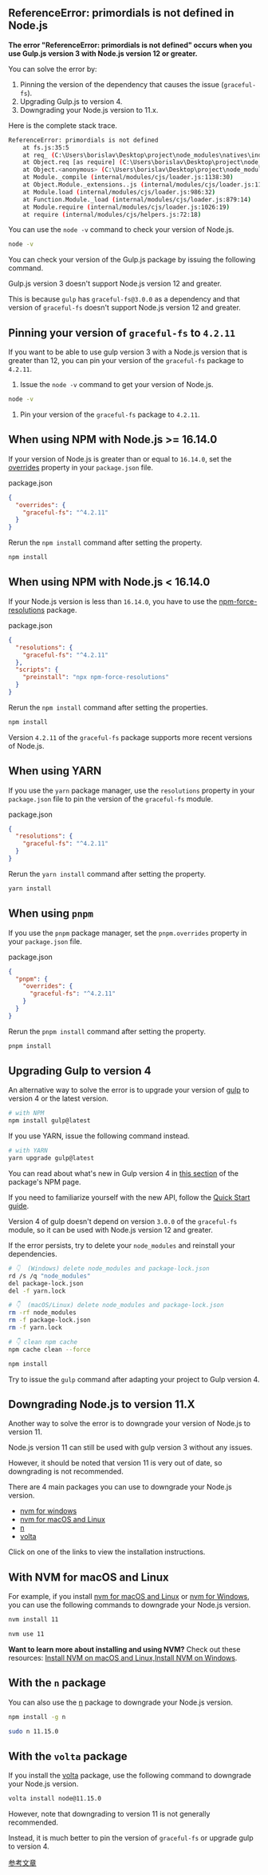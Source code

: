 ## ReferenceError: primordials is not defined in Node.js

**The error "ReferenceError: primordials is not defined" occurs when you use Gulp.js version 3 with Node.js version 12 or greater.**

You can solve the error by:

1. Pinning the version of the dependency that causes the issue (`graceful-fs`).
2. Upgrading Gulp.js to version 4.
3. Downgrading your Node.js version to 11.x.

Here is the complete stack trace.

```bash
ReferenceError: primordials is not defined
    at fs.js:35:5
    at req_ (C:\Users\borislav\Desktop\project\node_modules\natives\index.js:143:24)
    at Object.req [as require] (C:\Users\borislav\Desktop\project\node_modules\natives\index.js:55:10)
    at Object.<anonymous> (C:\Users\borislav\Desktop\project\node_modules\graceful-fs\fs.js:1:37)
    at Module._compile (internal/modules/cjs/loader.js:1138:30)
    at Object.Module._extensions..js (internal/modules/cjs/loader.js:1158:10)
    at Module.load (internal/modules/cjs/loader.js:986:32)
    at Function.Module._load (internal/modules/cjs/loader.js:879:14)
    at Module.require (internal/modules/cjs/loader.js:1026:19)
    at require (internal/modules/cjs/helpers.js:72:18)
```


You can use the `node -v` command to check your version of Node.js.

```bash
node -v
```

You can check your version of the Gulp.js package by issuing the following command.

Gulp.js version 3 doesn't support Node.js version 12 and greater.

This is because `gulp` has `graceful-fs@3.0.0` as a dependency and that version of `graceful-fs` doesn't support Node.js version 12 and greater.

## Pinning your version of `graceful-fs` to `4.2.11`

If you want to be able to use gulp version 3 with a Node.js version that is greater than 12, you can pin your version of the `graceful-fs` package to `4.2.11`.

1. Issue the `node -v` command to get your version of Node.js.

```bash
node -v
```

1. Pin your version of the `graceful-fs` package to `4.2.11`.

##  When using NPM with Node.js >= 16.14.0

If your version of Node.js is greater than or equal to `16.14.0`, set the [overrides](https://docs.npmjs.com/cli/v9/configuring-npm/package-json#overrides) property in your `package.json` file.

package.json

```json
{
  "overrides": {
    "graceful-fs": "^4.2.11"
  }
}
```

Rerun the `npm install` command after setting the property.

```bash
npm install
```

## When using NPM with Node.js < 16.14.0

If your Node.js version is less than `16.14.0`, you have to use the [npm-force-resolutions](https://www.npmjs.com/package/npm-force-resolutions) package.

package.json

```json
{
  "resolutions": {
    "graceful-fs": "^4.2.11"
  },
  "scripts": {
    "preinstall": "npx npm-force-resolutions"
  }
}
```

Rerun the `npm install` command after setting the properties.

```bash
npm install
```

Version `4.2.11` of the `graceful-fs` package supports more recent versions of Node.js.

##  When using YARN

If you use the `yarn` package manager, use the `resolutions` property in your `package.json` file to pin the version of the `graceful-fs` module.

package.json

```json
{
  "resolutions": {
    "graceful-fs": "^4.2.11"
  }
}
```

Rerun the `yarn install` command after setting the property.

```bash
yarn install
```

## When using `pnpm`

If you use the `pnpm` package manager, set the `pnpm.overrides` property in your `package.json` file.

package.json

```json
{
  "pnpm": {
    "overrides": {
      "graceful-fs": "^4.2.11"
    }
  }
}
```

Rerun the `pnpm install` command after setting the property.

```bash
pnpm install
```

## Upgrading Gulp to version 4

An alternative way to solve the error is to upgrade your version of [gulp](https://www.npmjs.com/package/gulp) to version 4 or the latest version.

```bash
# with NPM
npm install gulp@latest
```

If you use YARN, issue the following command instead.

```bash
# with YARN
yarn upgrade gulp@latest
```

You can read about what's new in Gulp version 4 in [this section](https://www.npmjs.com/package/gulp#whats-new-in-40) of the package's NPM page.

If you need to familiarize yourself with the new API, follow the [Quick Start guide](https://www.npmjs.com/package/gulp#installation).

Version 4 of gulp doesn't depend on version `3.0.0` of the `graceful-fs` module, so it can be used with Node.js version 12 and greater.

If the error persists, try to delete your `node_modules` and reinstall your dependencies.

```bash
# 👇️  (Windows) delete node_modules and package-lock.json
rd /s /q "node_modules"
del package-lock.json
del -f yarn.lock

# 👇️  (macOS/Linux) delete node_modules and package-lock.json
rm -rf node_modules
rm -f package-lock.json
rm -f yarn.lock

# 👇️ clean npm cache
npm cache clean --force

npm install
```

Try to issue the `gulp` command after adapting your project to Gulp version 4.

## Downgrading Node.js to version 11.X

Another way to solve the error is to downgrade your version of Node.js to version 11.

Node.js version 11 can still be used with gulp version 3 without any issues.

However, it should be noted that version 11 is very out of date, so downgrading is not recommended.

There are 4 main packages you can use to downgrade your Node.js version.

- [nvm for windows](https://github.com/coreybutler/nvm-windows)
- [nvm for macOS and Linux](https://github.com/nvm-sh/nvm)
- [n](https://www.npmjs.com/package/n)
- [volta](https://github.com/volta-cli/volta)

Click on one of the links to view the installation instructions.

## With NVM for macOS and Linux

For example, if you install [nvm for macOS and Linux](https://github.com/nvm-sh/nvm) or [nvm for Windows](https://github.com/coreybutler/nvm-windows), you can use the following commands to downgrade your Node.js version.

```bash
nvm install 11

nvm use 11
```

**Want to learn more about installing and using NVM?** Check out these resources: [Install NVM on macOS and Linux,](https://bobbyhadz.com/blog/nvm-command-not-found)[Install NVM on Windows](https://bobbyhadz.com/blog/nvm-is-not-recognized-as-internal-or-external-command).

## With the `n` package

You can also use the [n](https://www.npmjs.com/package/n) package to downgrade your Node.js version.

```bash
npm install -g n

sudo n 11.15.0
```

## With the `volta` package

If you install the [volta](https://github.com/volta-cli/volta) package, use the following command to downgrade your Node.js version.

```bash
volta install node@11.15.0
```

However, note that downgrading to version 11 is not generally recommended.

Instead, it is much better to pin the version of `graceful-fs` or upgrade gulp to version 4.



[参考文章](https://bobbyhadz.com/blog/referenceerror-primordials-is-not-defined#referenceerror-primordials-is-not-defined-in-nodejs)